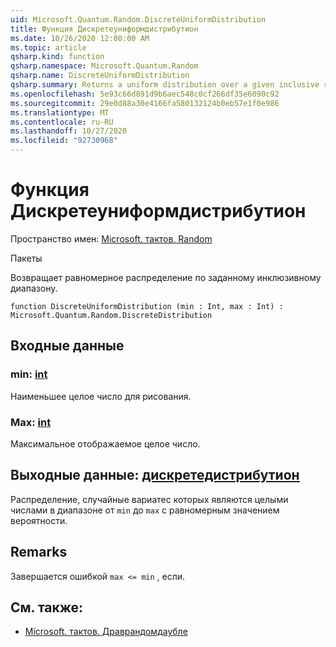 ```yaml
---
uid: Microsoft.Quantum.Random.DiscreteUniformDistribution
title: Функция Дискретеуниформдистрибутион
ms.date: 10/26/2020 12:00:00 AM
ms.topic: article
qsharp.kind: function
qsharp.namespace: Microsoft.Quantum.Random
qsharp.name: DiscreteUniformDistribution
qsharp.summary: Returns a uniform distribution over a given inclusive range.
ms.openlocfilehash: 5e93c66d891d9b6aec548c0cf266df35e6090c92
ms.sourcegitcommit: 29e0d88a30e4166fa580132124b0eb57e1f0e986
ms.translationtype: MT
ms.contentlocale: ru-RU
ms.lasthandoff: 10/27/2020
ms.locfileid: "92730968"
---
```

# <a name="discreteuniformdistribution-function"></a>Функция Дискретеуниформдистрибутион

Пространство имен: [Microsoft. тактов. Random](xref:Microsoft.Quantum.Random)

Пакеты [](https://nuget.org/packages/)


Возвращает равномерное распределение по заданному инклюзивному диапазону.

```qsharp
function DiscreteUniformDistribution (min : Int, max : Int) : Microsoft.Quantum.Random.DiscreteDistribution
```


## <a name="input"></a>Входные данные

### <a name="min--int"></a>min: [int](xref:microsoft.quantum.lang-ref.int)

Наименьшее целое число для рисования.


### <a name="max--int"></a>Max: [int](xref:microsoft.quantum.lang-ref.int)

Максимальное отображаемое целое число.



## <a name="output--discretedistribution"></a>Выходные данные: [дискретедистрибутион](xref:Microsoft.Quantum.Random.DiscreteDistribution)

Распределение, случайные вариатес которых являются целыми числами в диапазоне от `min` до `max` с равномерным значением вероятности.

## <a name="remarks"></a>Remarks

Завершается ошибкой `max <= min` , если.

## <a name="see-also"></a>См. также:

- [Microsoft. тактов. Драврандомдаубле](xref:Microsoft.Quantum.DrawRandomDouble)